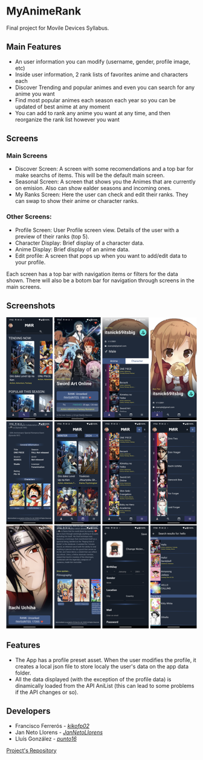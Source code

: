 # MyAnimeRank
 Final project for Movile Devices Syllabus.

## Main Features
- An user information you can modify (username, gender, profile image, etc)
- Inside user information, 2 rank lists of favorites anime and characters each
- Discover Trending and popular animes and even you can search for any anime you want
- Find most popular animes each season each year so you can be updated of best anime at any moment
- You can add to rank any anime you want at any time, and then reorganize the rank list however you want

## Screens
### Main Screens
- Discover Screen: A screen with some recomendations and a top bar for make searchs of items. This will be the default main screen.
- Seasonal Screen: A screen that shows you the Animes that are currently on emision. Also can show ealder seasons and incoming ones.
- My Ranks Screen: Here the user can check and edit their ranks. They can swap to show their anime or character ranks.

### Other Screens:
- Profile Screen: User Profile screen view. Details of the user with a preview of their ranks (top 5).
- Character Display: Brief display of a character data.
- Anime Display: Brief display of an anime data.
- Edit profile: A screen that pops up when you want to add/edit data to your profile.

Each screen has a top bar with navigation items or filters for the data shown. There will also be a botom bar for navigation through screens in the main screens.

## Screenshots

![Some app screenshots](/screenshots/screenshots1.png?raw=true "Some app screenshots")
![Some app screenshots](/screenshots/screenshots2.png?raw=true "Some app screenshots")
![Some app screenshots](/screenshots/screenshots3.png?raw=true "Some app screenshots")

## Features
- The App has a profile preset asset. When the user modifies the profile, it creates a local json file to store localy the user's data on the app data folder.
- All the data displayed (with the exception of the profile data) is dinamically loaded from the API AniList (this can lead to some problems if the API changes or so).

## Developers

 - Francisco Ferrerós - [_kikofp02_](https://github.com/kikofp02)
 - Jan Neto Llorens - [_JanNetoLlorens_](https://github.com/JanNetoLlorens)
 - Lluís González - [_punto16_](https://github.com/punto16)

[Project's Repository](https://github.com/D-Duo/MyAnimeRank)
